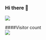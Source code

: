 <p align="center"> 


### Hi there 👋
<a href="https://www.linkedin.com/in/romanalisoy/" target="_blank">
  <img src="https://github-readme-stats.vercel.app/api?username=romanalisoy&count_private=true&show_icons=true&theme=tokyonight&hide=prs">
</a>
<br>
  
####Visitor count<br>
<img src="https://profile-counter.glitch.me/romanalisoy/count.svg" />
</p>
<!--
**romanalisoy/romanalisoy** is a ✨ _special_ ✨ repository because its `README.md` (this file) appears on your GitHub profile.



Here are some ideas to get you started:

- 🔭 I’m currently working on ...
- 🌱 I’m currently learning ...
- 👯 I’m looking to collaborate on ...
- 🤔 I’m looking for help with ...
- 💬 Ask me about ...
- 📫 How to reach me: ...
- 😄 Pronouns: ...
- ⚡ Fun fact: ...
-->
